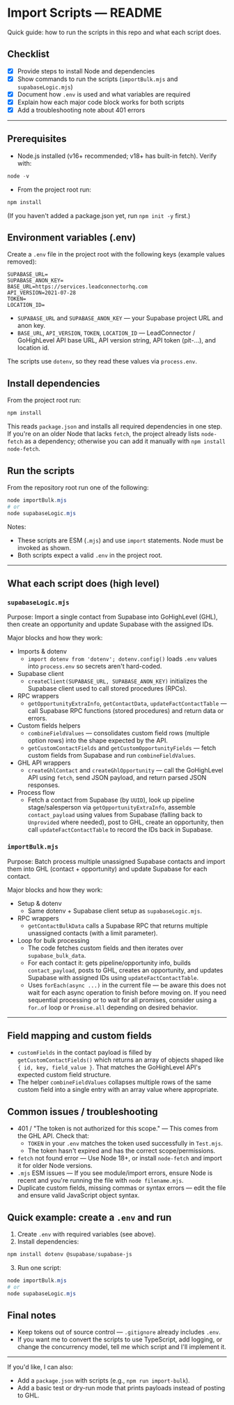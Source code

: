 # Import Scripts — README

Quick guide: how to run the scripts in this repo and what each script does.

## Checklist
- [x] Provide steps to install Node and dependencies
- [x] Show commands to run the scripts (`importBulk.mjs` and `supabaseLogic.mjs`)
- [x] Document how `.env` is used and what variables are required
- [x] Explain how each major code block works for both scripts
- [x] Add a troubleshooting note about 401 errors

---

## Prerequisites
- Node.js installed (v16+ recommended; v18+ has built-in fetch). Verify with:

```powershell
node -v
```

- From the project root run:

```powershell
npm install
```

(If you haven't added a package.json yet, run `npm init -y` first.)

## Environment variables (.env)
Create a `.env` file in the project root with the following keys (example values removed):

```
SUPABASE_URL=
SUPABASE_ANON_KEY=
BASE_URL=https://services.leadconnectorhq.com
API_VERSION=2021-07-28
TOKEN=
LOCATION_ID=
```

- `SUPABASE_URL` and `SUPABASE_ANON_KEY` — your Supabase project URL and anon key.
- `BASE_URL`, `API_VERSION`, `TOKEN`, `LOCATION_ID` — LeadConnector / GoHighLevel API base URL, API version string, API token (pit-...), and location id.

The scripts use `dotenv`, so they read these values via `process.env`.

## Install dependencies

From the project root run:

```powershell
npm install
```

This reads `package.json` and installs all required dependencies in one step. If you're on an older Node that lacks `fetch`, the project already lists `node-fetch` as a dependency; otherwise you can add it manually with `npm install node-fetch`.

## Run the scripts
From the repository root run one of the following:

```powershell
node importBulk.mjs
# or
node supabaseLogic.mjs
```

Notes:
- These scripts are ESM (`.mjs`) and use `import` statements. Node must be invoked as shown.
- Both scripts expect a valid `.env` in the project root.

---

## What each script does (high level)

### `supabaseLogic.mjs`
Purpose: Import a single contact from Supabase into GoHighLevel (GHL), then create an opportunity and update Supabase with the assigned IDs.

Major blocks and how they work:
- Imports & dotenv
  - `import dotenv from 'dotenv'; dotenv.config()` loads `.env` values into `process.env` so secrets aren't hard-coded.
- Supabase client
  - `createClient(SUPABASE_URL, SUPABASE_ANON_KEY)` initializes the Supabase client used to call stored procedures (RPCs).
- RPC wrappers
  - `getOpportunityExtraInfo`, `getContactData`, `updateFactContactTable` — call Supabase RPC functions (stored procedures) and return data or errors.
- Custom fields helpers
  - `combineFieldValues` — consolidates custom field rows (multiple option rows) into the shape expected by the API.
  - `getCustomContactFields` and `getCustomOpportunityFields` — fetch custom fields from Supabase and run `combineFieldValues`.
- GHL API wrappers
  - `createGhlContact` and `createGhlOpportunity` — call the GoHighLevel API using `fetch`, send JSON payload, and return parsed JSON responses.
- Process flow
  - Fetch a contact from Supabase (by `UUID`), look up pipeline stage/salesperson via `getOpportunityExtraInfo`, assemble `contact_payload` using values from Supabase (falling back to `Unprovided` where needed), post to GHL, create an opportunity, then call `updateFactContactTable` to record the IDs back in Supabase.

### `importBulk.mjs`
Purpose: Batch process multiple unassigned Supabase contacts and import them into GHL (contact + opportunity) and update Supabase for each contact.

Major blocks and how they work:
- Setup & dotenv
  - Same dotenv + Supabase client setup as `supabaseLogic.mjs`.
- RPC wrappers
  - `getContactBulkData` calls a Supabase RPC that returns multiple unassigned contacts (with a limit parameter).
- Loop for bulk processing
  - The code fetches custom fields and then iterates over `supabase_bulk_data`.
  - For each contact it: gets pipeline/opportunity info, builds `contact_payload`, posts to GHL, creates an opportunity, and updates Supabase with assigned IDs using `updateFactContactTable`.
  - Uses `forEach(async ...)` in the current file — be aware this does not wait for each async operation to finish before moving on. If you need sequential processing or to wait for all promises, consider using a `for`..`of` loop or `Promise.all` depending on desired behavior.
---

## Field mapping and custom fields
- `customFields` in the contact payload is filled by `getCustomContactFields()` which returns an array of objects shaped like `{ id, key, field_value }`. That matches the GoHighLevel API's expected custom field structure.
- The helper `combineFieldValues` collapses multiple rows of the same custom field into a single entry with an array value where appropriate.

## Common issues / troubleshooting
- 401 / "The token is not authorized for this scope." — This comes from the GHL API. Check that:
  - `TOKEN` in your `.env` matches the token used successfully in `Test.mjs`.
  - The token hasn't expired and has the correct scope/permissions.
- `fetch` not found error — Use Node 18+, or install `node-fetch` and import it for older Node versions.
- `.mjs` ESM issues — If you see module/import errors, ensure Node is recent and you're running the file with `node filename.mjs`.
- Duplicate custom fields, missing commas or syntax errors — edit the file and ensure valid JavaScript object syntax.

## Quick example: create a `.env` and run
1. Create `.env` with required variables (see above).
2. Install dependencies:

```powershell
npm install dotenv @supabase/supabase-js
```

3. Run one script:

```powershell
node importBulk.mjs
# or
node supabaseLogic.mjs
```

## Final notes
- Keep tokens out of source control — `.gitignore` already includes `.env`.
- If you want me to convert the scripts to use TypeScript, add logging, or change the concurrency model, tell me which script and I'll implement it.

---

If you'd like, I can also:
- Add a `package.json` with scripts (e.g., `npm run import-bulk`).
- Add a basic test or dry-run mode that prints payloads instead of posting to GHL.
